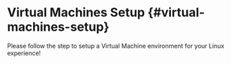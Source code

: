 # Virtual Machines Setup {#virtual-machines-setup}

Please follow the step to setup a Virtual Machine environment for your Linux experience!


